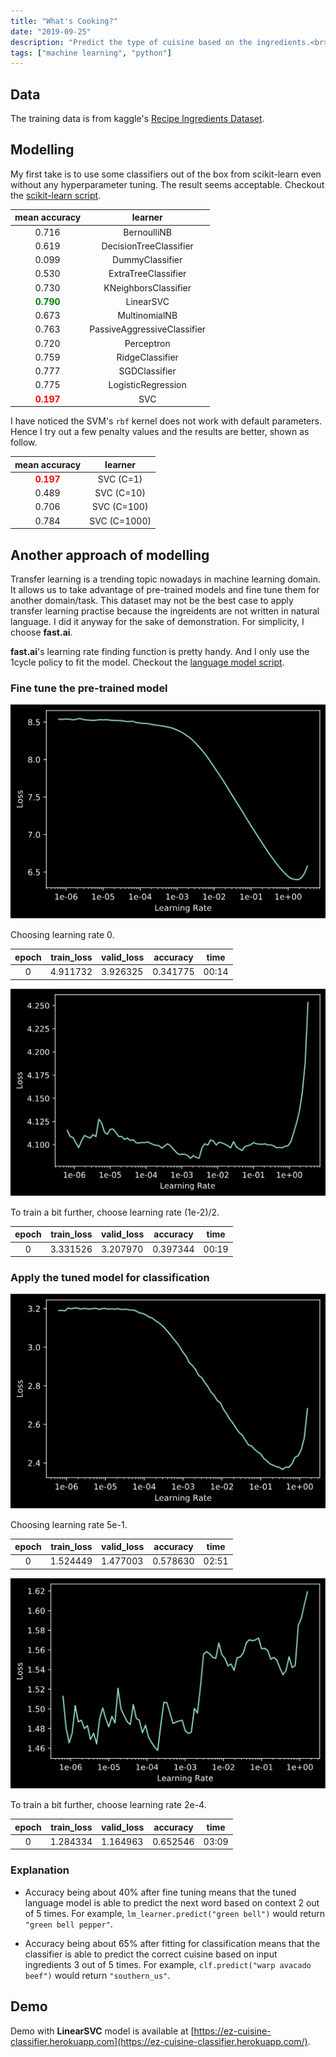 ```yaml
---
title: "What's Cooking?"
date: "2019-09-25"
description: "Predict the type of cuisine based on the ingredients.<br>Demo available at https://ez-cuisine-classifier.herokuapp.com/"
tags: ["machine learning", "python"]
---
```


## Data

The training data is from kaggle's [Recipe Ingredients Dataset](https://www.kaggle.com/kaggle/recipe-ingredients-dataset).

## Modelling

My first take is to use some classifiers out of the box from scikit-learn even without any hyperparameter tuning. The result seems acceptable. Checkout the [scikit-learn script](https://github.com/zehengl/ez-cuisine-classifier/blob/master/try_sklearn.py).

|                mean accuracy                |           learner           |
| :-----------------------------------------: | :-------------------------: |
|                    0.716                    |         BernoulliNB         |
|                    0.619                    |   DecisionTreeClassifier    |
|                    0.099                    |       DummyClassifier       |
|                    0.530                    |     ExtraTreeClassifier     |
|                    0.730                    |    KNeighborsClassifier     |
| <strong style="color:green;">0.790</strong> |          LinearSVC          |
|                    0.673                    |        MultinomialNB        |
|                    0.763                    | PassiveAggressiveClassifier |
|                    0.720                    |         Perceptron          |
|                    0.759                    |       RidgeClassifier       |
|                    0.777                    |        SGDClassifier        |
|                    0.775                    |     LogisticRegression      |
|  <strong style="color:red;">0.197</strong>  |             SVC             |

I have noticed the SVM's `rbf` kernel does not work with default parameters. Hence I try out a few penalty values and the results are better, shown as follow.

|               mean accuracy               |   learner    |
| :---------------------------------------: | :----------: |
| <strong style="color:red;">0.197</strong> |  SVC (C=1)   |
|                   0.489                   |  SVC (C=10)  |
|                   0.706                   | SVC (C=100)  |
|                   0.784                   | SVC (C=1000) |

## Another approach of modelling

Transfer learning is a trending topic nowadays in machine learning domain. It allows us to take advantage of pre-trained models and fine tune them for another domain/task.
This dataset may not be the best case to apply transfer learning practise because the ingreidents are not written in natural language. I did it anyway for the sake of demonstration.
For simplicity, I choose **fast.ai**.

**fast.ai**'s learning rate finding function is pretty handy. And I only use the 1cycle policy to fit the model. Checkout the [language model script](https://github.com/zehengl/ez-cuisine-classifier/blob/master/try_language_models.py).

### Fine tune the pre-trained model

![find lr 1](find_lr_1.png)

Choosing learning rate 0.

| epoch | train_loss | valid_loss | accuracy | time  |
| :---: | :--------: | ---------- | -------- | ----- |
|   0   |  4.911732  | 3.926325   | 0.341775 | 00:14 |

![find lr 2](find_lr_2.png)

To train a bit further, choose learning rate (1e-2)/2.

| epoch | train_loss | valid_loss | accuracy | time  |
| :---: | :--------: | ---------- | -------- | ----- |
|   0   |  3.331526  | 3.207970   | 0.397344 | 00:19 |

### Apply the tuned model for classification

![find lr 3](find_lr_3.png)

Choosing learning rate 5e-1.

| epoch | train_loss | valid_loss | accuracy | time  |
| :---: | :--------: | ---------- | -------- | ----- |
|   0   |  1.524449  | 1.477003   | 0.578630 | 02:51 |

![find lr 4](find_lr_4.png)

To train a bit further, choose learning rate 2e-4.

| epoch | train_loss | valid_loss | accuracy | time  |
| :---: | :--------: | ---------- | -------- | ----- |
|   0   |  1.284334  | 1.164963   | 0.652546 | 03:09 |

### Explanation

- Accuracy being about 40% after fine tuning means that the tuned language model is able to predict the next word based on context 2 out of 5 times.
  For example, `lm_learner.predict("green bell")` would return `"green bell pepper"`.

- Accuracy being about 65% after fitting for classification means that the classifier is able to predict the correct cuisine based on input ingredients 3 out of 5 times.
  For example, `clf.predict("warp avacado beef")` would return `"southern_us"`.

## Demo

Demo with **LinearSVC** model is available at [https://ez-cuisine-classifier.herokuapp.com](https://ez-cuisine-classifier.herokuapp.com/).
